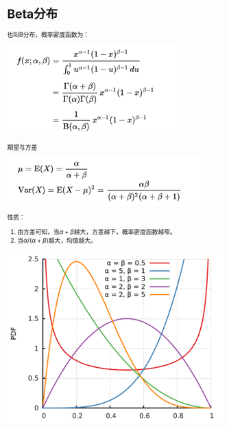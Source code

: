 # Beta分布

也叫B分布，概率密度函数为：

![](img/0005-1.png)

期望与方差

![](img/0005-2.png)

性质：
1. 由方差可知，当$\alpha+\beta$越大，方差越下，概率密度函数越窄。
2. 当$\alpha/(\alpha+\beta)$越大，均值越大。

![](img/0005-3.png)